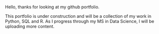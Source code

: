 Hello, thanks for looking at my github portfolio.

This portfolio is under construction and will be a collection of my work in Python, SQL and R. As I progress through my MS in Data Science, I will be uploading more content. 
